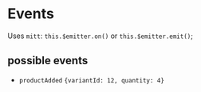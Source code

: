 # Events
Uses `mitt`: `this.$emitter.on()` or `this.$emitter.emit()`;

## possible events 
* `productAdded` `{variantId: 12, quantity: 4}`
